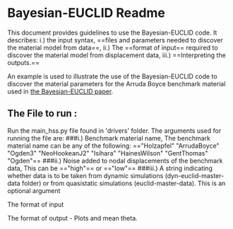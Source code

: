 # Bayesian-EUCLID Readme

This document provides guidelines to use the Bayesian-EUCLID code. It describes:
i.) the input syntax, ==files and parameters needed to discover the material model from data==,
ii.) The ==format of input== required to discover the material model from displacement data,
iii.) ==Interpreting the outputs.==

An example is used to illustrate the use of the Bayesian-EUCLID code to discover the material parameters for the Arruda Boyce
benchmark material used in [the Bayesian-EUCLID paper](https://arxiv.org/abs/2203.07422).

## The File to run :

Run the main_hss.py file found in 'drivers' folder. The arguments used for running the file are:
###i.) Benchmark material name,
The benchmark material name can be any of the following:
=="Holzapfel" "ArrudaBoyce" "Ogden3" "NeoHookeanJ2" "Isihara" "HainesWilson" "GentThomas" "Ogden"==
###ii.) Noise added to nodal displacements of the benchmark data,
This can be =="high"== or =="low"==
###iii.) A string indicating whether data is to be taken from dynamic simulations (dyn-euclid-master-data folder) or from
quasistatic simulations (euclid-master-data). This is an optional argument

The format of input

The format of output - Plots and mean theta.
